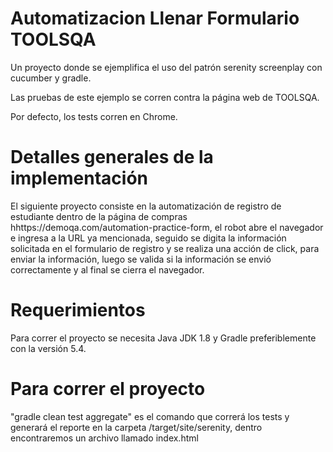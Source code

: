 # Automatizacion Llenar Formulario TOOLSQA

Un proyecto donde se ejemplifica el uso del patrón serenity screenplay con cucumber y gradle.

Las pruebas de este ejemplo se corren contra la página web de TOOLSQA.

Por defecto, los tests corren en Chrome.


# Detalles generales de la implementación

El siguiente proyecto consiste en la automatización de registro de estudiante dentro de la página de compras hhttps://demoqa.com/automation-practice-form, el robot abre el navegador e ingresa a la URL ya mencionada, seguido se digita la información solicitada en el formulario de registro y se realiza una acción de click, para enviar la información, luego se valida si la información se envió correctamente y al final se cierra el navegador.


# Requerimientos

Para correr el proyecto se necesita Java JDK 1.8 y Gradle preferiblemente con la versión 5.4.

#  Para correr el proyecto

"gradle clean test aggregate" es el comando que correrá los tests y generará el reporte en la carpeta /target/site/serenity, dentro encontraremos un archivo llamado index.html
